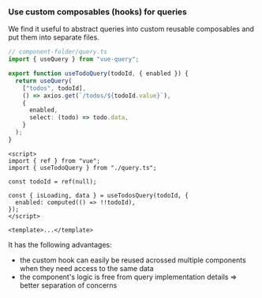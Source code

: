 ### Use custom composables (hooks) for queries

We find it useful to abstract queries into custom reusable composables and put them into separate files.

```ts
// component-folder/query.ts
import { useQuery } from "vue-query";

export function useTodoQuery(todoId, { enabled }) {
  return useQuery(
    ["todos", todoId],
    () => axios.get(`/todos/${todoId.value}`),
    {
      enabled,
      select: (todo) => todo.data,
    }
  );
}
```

```vue
<script>
import { ref } from "vue";
import { useTodoQuery } from "./query.ts";

const todoId = ref(null);

const { isLoading, data } = useTodosQuery(todoId, {
  enabled: computed(() => !!todoId),
});
</script>

<template>...</template>
```

It has the following advantages:

- the custom hook can easily be reused acrossed multiple components when they need access to the same data
- the component's logic is free from query implementation details => better separation of concerns
